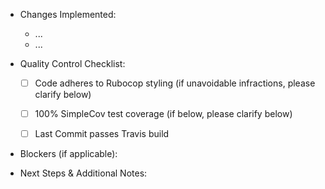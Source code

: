 - Changes Implemented:
  - ...
  - ...

- Quality Control Checklist:

  - [ ] Code adheres to Rubocop styling (if unavoidable infractions, please clarify below)
  - [ ] 100% SimpleCov test coverage (if below, please clarify below)
  - [ ] Last Commit passes Travis build


- Blockers (if applicable):

- Next Steps & Additional Notes:
